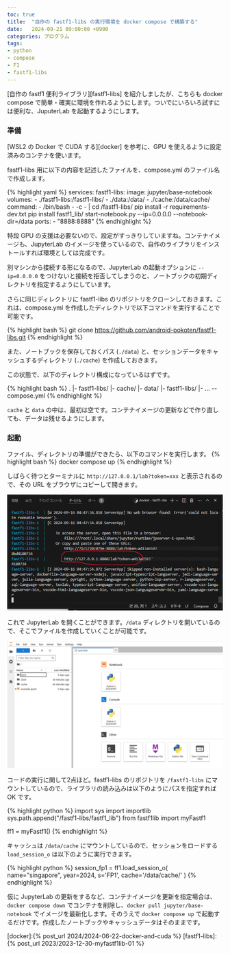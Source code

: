 ```yaml
---
toc: true
title:  "自作の fastf1-libs の実行環境を docker compose で構築する"
date:   2024-09-21 09:00:00 +0900
categories: プログラム
tags:
- python
- compose
- F1
- fastf1-libs
---
```

[自作の fastf1 便利ライブラリ][fastf1-libs] を紹介しましたが、こちらも docker compose で簡単・確実に環境を作れるようにします。ついでにいろいろ試すには便利な、JuputerLab を起動するようにします。

### 準備
[WSL2 の Docker で CUDA する][docker] を参考に、GPU を使えるように設定済みのコンテナを使います。

fastf1-libs 用に以下の内容を記述したファイルを、compose.yml のファイル名で作成します。

{% highlight yaml %}
services:
  fastf1-libs:
    image: jupyter/base-notebook
    volumes:
      - ./fastf1-libs:/fastf1-libs/
      - ./data:/data/
      - ./cache:/data/cache/
    command:
    - /bin/bash
    - -c
    - |
      cd /fastf1-libs/
      pip install -r requirements-dev.txt
      pip install fastf1_lib/
      start-notebook.py --ip=0.0.0.0 --notebook-dir=/data
    ports:
      - "8888:8888"
{% endhighlight %}

特段 GPU の支援は必要ないので、設定がすっきりしていますね。コンテナイメージも、JupyterLab のイメージを使っているので、自作のライブラリをインストールすれば環境としては完成です。

別マシンから接続する形になるので、JupyterLab の起動オプションに `--ip=0.0.0.0` をつけないと接続を拒否してしまうのと、ノートブックの初期ディレクトリを指定するようにしています。

さらに同じディレクトリに fastf1-libs のリポジトリをクローンしておきます。これは、compose.yml を作成したディレクトリで以下コマンドを実行することで可能です。

{% highlight bash %}
git clone https://github.com/android-pokoten/fastf1-libs.git
{% endhighlight %}

また、ノートブックを保存しておくパス (`./data`) と、セッションデータをキャッシュするディレクトリ (`./cache`) を作成しておきます。

この状態で、以下のディレクトリ構成になっているはずです。

{% highlight bash %}
.
|- fastf1-libs/
   |- cache/
   |- data/
   |- fastf1-libs/
     |- ...
-- compose.yml
{% endhighlight %}

`cache` と `data` の中は、最初は空です。コンテナイメージの更新などで作り直しても、データは残せるようにします。

### 起動
ファイル、ディレクトリの準備ができたら、以下のコマンドを実行します。
{% highlight bash %}
docker compose up
{% endhighlight %}

しばらく待つとターミナルに `http://127.0.0.1/lab?token=xxx` と表示されるので、その URL をブラウザにコピーして開きます。

![startup][img1]

これで JupyterLab を開くことができます。`/data` ディレクトリを開いているので、そこでファイルを作成していくことが可能です。

![signup][img2]

コードの実行に関して2点ほど。fastf1-libs のリポジトリを `/fastf1-libs` にマウントしているので、ライブラリの読み込みは以下のようにパスを指定すれば OK です。

{% highlight python %}
import sys
import importlib
sys.path.append("/fastf1-libs/fastf1_lib")
from fastf1lib import myFastf1

ff1 = myFastf1()
{% endhighlight %}

キャッシュは `/data/cache` にマウントしているので、セッションをロードする `load_session_o` は以下のように実行できます。

{% highlight python %}
session_fp1 = ff1.load_session_o(
    name="singapore", 
    year=2024, 
    s='FP1',
    cache='/data/cache/'
    )
{% endhighlight %}

仮に JupyterLab の更新をするなど、コンテナイメージを更新を指定場合は、`docker compose down` でコンテナを削除し、`docker pull jupyter/base-notebook` でイメージを最新化します。そのうえで `docker compose up` で起動するだけです。作成したノートブックやキャッシュデータはそのままです。

[docker]:{% post_url 2024/2024-06-22-docker-and-cuda %}
[fastf1-libs]:{% post_url 2023/2023-12-30-myfastf1lib-01 %}

[img1]:/assets/images/2024/09/ss-20240921-01.png
[img2]:/assets/images/2024/09/ss-20240921-02.png
